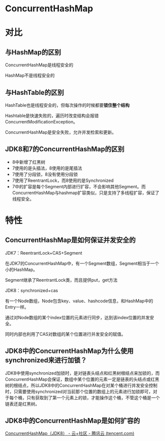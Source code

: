 # ConcurrentHashMap

# 对比

## 与HashMap的区别

ConcurrentHashMap是线程安全的

HashMap不是线程安全的

## 与HashTable的区别

HashTable也是线程安全的，但每次操作的时候都要**锁住整个结构**

Hashtable是快速失败的，遍历时改变结构会报错ConcurrentModificationException。

ConcurrentHashMap是安全失败，允许并发检索和更新。

## JDK8和7的ConcurrentHashMap的区别

* 8中新增了红黑树
* 7使用的是头插法，8使用的是尾插法
* 7使用了分段锁，8没有使用分段锁
* 7使用了ReentrantLock，而8使用的是Synchronized
* 7中的扩容是每个Segment内部进行扩容，不会影响其他Segment。而ConcurrentHashMap与hashmap扩容类似，只是支持了多线程扩容，保证了线程安全。

# 特性

## ConcurrentHashMap是如何保证并发安全的

JDK7：ReentrantLock+CAS+Segment

在JDK7的ConcurrentHashMap中，有一个Segment数组，Segment相当于一个小的HashMap。

Segment继承了ReentrantLock类，而且提供put，get方法

JDK8：synchronized+cas

有一个Node数组，Node包含key、value、hashcode信息，和HashMap中的Entry一样。

通过对Node数组的某个index位置的元素进行同步，达到该index位置的并发安全。

同时内部也利用了CAS对数组的某个位置进行并发安全的赋值。

## JDK8中的ConcurrentHashMap为什么使用synchronized来进行加锁？

JDK8中使用synchronized加锁时，是对链表头结点和红黑树根结点来加锁的，而ConcurrentHashMap会保证，数组中某个位置的元素一定是链表的头结点或红黑树的根结点，所以JDK8中的ConcurrentHashMap在对某个桶进行并发安全控制时，只需要使用synchronized对当前那个位置的数组上的元素进行加锁即可，对于每个桶，只有获取到了第一个元素上的锁，才能操作这个桶，不管这个桶是一个链表还是红黑树。

## JDK8中的ConcurrentHashMap是如何扩容的

[ConcurrentHashMap（JDK8） - 云+社区 - 腾讯云 (tencent.com)](https://cloud.tencent.com/developer/article/1873182)

